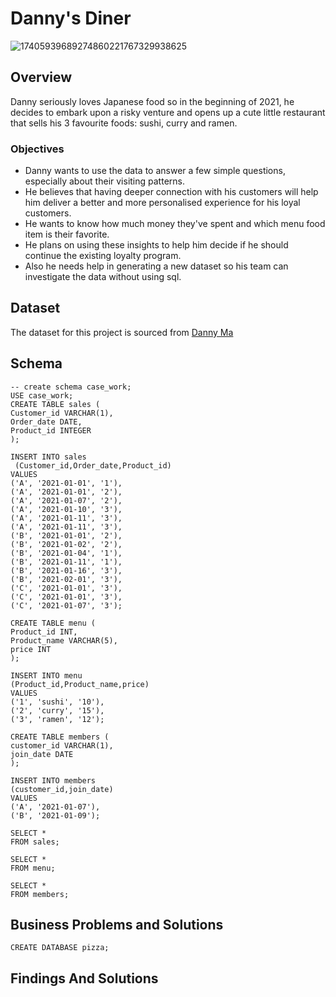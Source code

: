 # Danny's Diner

![17405939689274860221767329938625](https://github.com/user-attachments/assets/3980fcc7-c146-4349-b6b1-dd7ccf2c7c40)

## Overview 
Danny seriously loves Japanese food so in the beginning of 2021, he decides to embark upon a risky venture and opens up a cute little restaurant that sells his 3 favourite foods: sushi, curry and ramen.

### Objectives 
- Danny wants to use the data to answer a few simple questions, especially about their visiting patterns.
- He believes that having deeper connection with his customers will help him deliver a better and more personalised experience for his loyal customers.
- He wants to know how much money they've spent and which menu food item is their favorite.
- He plans on using these insights to help him decide if he should continue the existing loyalty program.
- Also he needs help in generating a new dataset so his team can investigate the data without using sql.

## Dataset
The dataset for this project is sourced from [Danny Ma](https://www.linkedin.com/in/datawithdanny)

## Schema
```
-- create schema case_work;
USE case_work;
CREATE TABLE sales (
Customer_id VARCHAR(1),
Order_date DATE,
Product_id INTEGER
);

INSERT INTO sales
 (Customer_id,Order_date,Product_id)
VALUES
('A', '2021-01-01', '1'),
('A', '2021-01-01', '2'),
('A', '2021-01-07', '2'),
('A', '2021-01-10', '3'),
('A', '2021-01-11', '3'),
('A', '2021-01-11', '3'),
('B', '2021-01-01', '2'),
('B', '2021-01-02', '2'),
('B', '2021-01-04', '1'),
('B', '2021-01-11', '1'),
('B', '2021-01-16', '3'),
('B', '2021-02-01', '3'),
('C', '2021-01-01', '3'),
('C', '2021-01-01', '3'),
('C', '2021-01-07', '3');

CREATE TABLE menu (
Product_id INT,
Product_name VARCHAR(5),
price INT
);

INSERT INTO menu
(Product_id,Product_name,price)
VALUES
('1', 'sushi', '10'),
('2', 'curry', '15'),
('3', 'ramen', '12');

CREATE TABLE members (
customer_id VARCHAR(1),
join_date DATE
);

INSERT INTO members
(customer_id,join_date)
VALUES
('A', '2021-01-07'),
('B', '2021-01-09');

SELECT *
FROM sales;

SELECT *
FROM menu;

SELECT *
FROM members;
```

## Business Problems and Solutions 
```
CREATE DATABASE pizza;
```


## Findings And Solutions 
